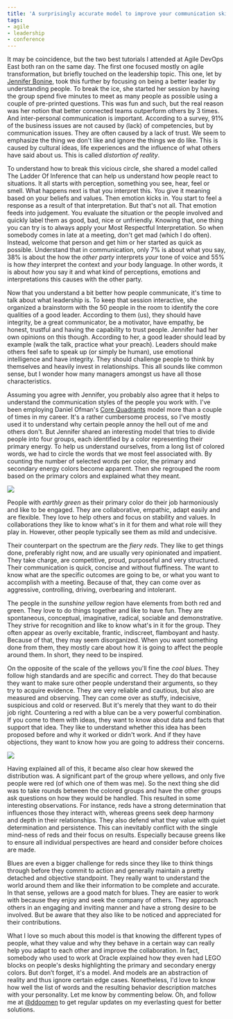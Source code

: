 ```yaml
---
title: 'A surprisingly accurate model to improve your communication skills'
tags:
- agile
- leadership
- conference
---
```


It may be coincidence, but the two best tutorials I attended at Agile DevOps East both ran on the same day. The first one focused mostly on agile transformation, but briefly touched on the leadership topic. This one, let by [Jennifer Bonine](https://twitter.com/jennifer_bonine), took this further by focusing on being a better leader by understanding people. To break the ice, she started her session by having the group spend five minutes to meet as many people as possible using a couple of pre-printed questions. This was fun and such, but the real reason was her notion that better connected teams outperform others by 3 times. And inter-personal communication is important. According to a survey, 91% of the business issues are not caused by (lack) of competencies, but by communication issues. They are often caused by a lack of trust. We seem to emphasize the thing we don't like and ignore the things we do like. This is caused by cultural ideas, life experiences and the influence of what others have said about us. This is called _distortion of reality_.  

To understand how to break this vicious circle, she shared a model called The Ladder Of Inference that can help us understand how people react to situations. It all starts with perception, something you see, hear, feel or smell. What happens next is that you interpret this. You give it meaning based on your beliefs and values. Then emotion kicks in. You start to feel a response as a result of that interpretation. But that's not all. That emotion feeds into judgement. You evaluate the situation or the people involved and quickly label them as good, bad, nice or unfriendly. Knowing that, one thing you can try is to always apply your Most Respectful Interpretation. So when somebody comes in late at a meeting, don't get mad (which I do often). Instead, welcome that person and get him or her started as quick as possible. Understand that in communication, only 7% is about what you say, 38% is about the how the _other party_ interprets _your_ tone of voice and 55% is how _they_ interpret the context and _your_ body language. In other words, it is about _how_ you say it and what kind of perceptions, emotions and interpretations this causes with the other party. 

Now that you understand a bit better how people communicate, it's time to talk about what leadership is. To keep that session interactive, she organized a brainstorm with the 50 people in the room to identify the core qualities of a good leader. According to them (us), they should have integrity, be a great communicator, be a motivator, have empathy, be honest, trustful and having the capability to trust people. Jennifer had her own opinions on this though. According to her, a good leader should lead by example (walk the talk, practice what your preach). Leaders should make others feel safe to speak up (or simply be human), use emotional intelligence and have integrity. They should challenge people to think by themselves and heavily invest in relationships. This all sounds like common sense, but I wonder how many managers amongst us have all those characteristics.

Assuming you agree with Jennifer, you probably also agree that it helps to understand the communication styles of the people you work with. I've been employing Daniel Ofman's [Core Quadrants](https://www.toolshero.com/communication-skills/core-quadrant-ofman/) model more than a couple of times in my career. It's a rather cumbersome process, so I've mostly used it to understand why certain people annoy the hell out of me and others don't. But Jennifer shared an interesting model that tries to divide people into four groups, each identified by a color representing their primary energy. To help us understand ourselves, from a long list of colored words, we had to circle the words that we most feel associated with. By counting the number of selected words per color, the primary and secondary energy colors become apparent. Then she regrouped the room based on the primary colors and explained what they meant. 

<img src="{{ site.url }}{{ site.baseurl }}/assets/images/posts/2018-11-11-words.png" class="align-center" />

People with _earthly green_ as their primary color do their job harmoniously and like to be engaged. They are collaborative, empathic, adapt easily and are flexible. They love to help others and focus on stability and values. In collaborations they like to know what's in it for them and what role will they play in. However, other people typically see them as mild and undecisive. 

Their counterpart on the spectrum are the _fiery reds_. They like to get things done, preferably right now, and are usually very opinionated and impatient. They take charge, are competitive, proud, purposeful and very structured. Their communication is quick, concise and without fluffiness. The want to know what are the specific outcomes are going to be, or what you want to accomplish with a meeting. Because of that, they can come over as aggressive, controlling, driving, overbearing and intolerant. 

The people in the _sunshine yellow_ region have elements from both red and green. They love to do things together and like to have fun. They are spontaneous, conceptual, imaginative, radical, sociable and demonstrative. They strive for recognition and like to know what's in it for the group. They often appear as overly excitable, frantic, indiscreet, flamboyant and hasty. Because of that, they may seem disorganized. When you want something done from them, they mostly care about how it is going to affect the people around them. In short, they need to be inspired.  

On the opposite of the scale of the yellows you'll fine the _cool blues_. They follow high standards and are specific and correct. They do that because they want to make sure other people understand their arguments, so they try to acquire evidence. They are very reliable and cautious, but also are measured and observing.  They can come over as stuffy, indecisive, suspicious and cold or reserved. But it's merely that they want to do their job right. Countering a red with a blue can be a very powerful combination. If you come to them with ideas, they want to know about data and facts that support that idea. They like to understand whether this idea has been proposed before and why it worked or didn't work. And if they have objections, they want to know how you are going to address their concerns. 

<img src="{{ site.url }}{{ site.baseurl }}/assets/images/posts/2018-11-11-piechart.png" class="align-center" />

Having explained all of this, it became also clear how skewed the distribution was. A significant part of the group where yellows, and only five people were red (of which one of them was me). So the next thing she did was to take rounds between the colored groups and have the other groups ask questions on how they would be handled. This resulted in some interesting observations. For instance, reds have a strong determination that influences those they interact with, whereas greens seek deep harmony and depth in their relationships. They also defend what they value with quiet determination and persistence. This can inevitably conflict with the single mind-ness of reds and their focus on results. Especially because greens like to ensure all individual perspectives are heard and consider before choices are made. 

Blues are even a bigger challenge for reds since they like to think things through before they commit to action and generally maintain a pretty detached and objective standpoint. They really want to understand the world around them and like their information to be complete and accurate. In that sense, yellows are a good match for blues. They are easier to work with because they enjoy and seek the company of others. They approach others in an engaging and inviting manner and have a strong desire to be involved. But be aware that they also like to be noticed and appreciated for their contributions. 
	
What I love so much about this model is that knowing the different types of people, what they value and why they behave in a certain way can really help you adapt to each other and improve the collaboration. In fact, somebody who used to work at Oracle explained how they even had LEGO blocks on people's desks highlighting the primary and secondary energy colors. But don’t forget, it's a model. And models are an abstraction of reality and thus ignore certain edge cases. Nonetheless, I'd love to know how well the list of words and the resulting behavior description matches with your personality. Let me know by commenting below. Oh, and follow me at [@ddoomen](https://twitter.com/ddoomen) to get regular updates on my everlasting quest for better solutions. 
